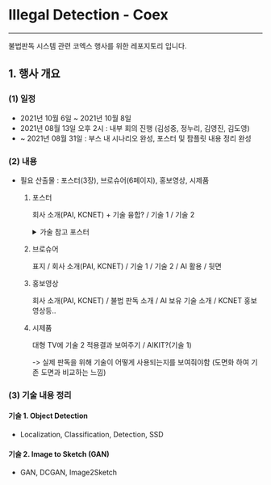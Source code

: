 # Illegal Detection - Coex

---

불법판독 시스템 관련 코엑스 행사를 위한 레포지토리 입니다.

## 1. 행사 개요

### (1) 일정

* 2021년 10월 6일 ~ 2021년 10월 8일
* 2021년 08월 13일 오후 2시 : 내부 회의 진행 (김성중, 정누리, 김영진, 김도영)
* ~ 2021년 08월 31일 : 부스 내 시나리오 완성, 포스터 및 팜플릿 내용 정리 완성

### (2) 내용

* 필요 산출물 : 포스터(3장), 브로슈어(6페이지), 홍보영상, 시제품

  1. 포스터 

     회사 소개(PAI, KCNET) + 기술 융합? / 기술 1 / 기술 2

     <details>
         <summary>가술 참고 포스터</summary>
     <img src="https://lh3.googleusercontent.com/proxy/z9bhQ_YGEkXxbwYsJf3mKh4WeKTHeRzwLsjGh6Iy0m8lg1Sl1drqv9DXBIz7Dr1kb1JrOC48svRsONaxwFeHVr_xZINfi49jkppy5C-AtAZY6TWOAHOX9MbOh2aeQAyjW7h-bclguSXNDyTQZQ" /> 
     </details>

  2. 브로슈어

     표지 / 회사 소개(PAI, KCNET) / 기술 1 / 기술 2 / AI 활용 / 뒷면

  3. 홍보영상

     회사 소개(PAI, KCNET) / 불법 판독 소개 / AI 보유 기술 소개 / KCNET 홍보영상등..

  4. 시제품

     대형 TV에 기술 2 적용결과 보여주기 / AIKIT?(기술 1) <br>

     -> 실제 판독을 위해 기술이 어떻게 사용되는지를 보여줘야함 (도면화 하여 기존 도면과 비교하는 느낌)

### (3) 기술 내용 정리

#### 기술 1. Object Detection

- Localization, Classification, Detection, SSD

#### 기술 2. Image to Sketch (GAN)

* GAN, DCGAN,  Image2Sketch